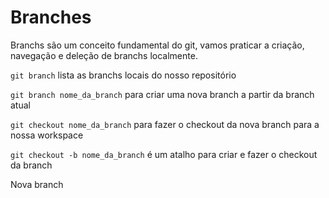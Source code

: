# Branches

Branchs são um conceito fundamental do git, vamos praticar a criação, navegação e deleção de branchs localmente.

`git branch` lista as branchs locais do nosso repositório

`git branch nome_da_branch` para criar uma nova branch a partir da branch atual

`git checkout nome_da_branch` para fazer o checkout da nova branch para a nossa workspace

`git checkout -b nome_da_branch` é um atalho para criar e fazer o checkout da branch

Nova branch